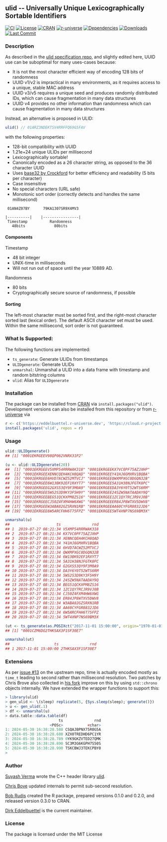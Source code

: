 
## ulid -- Universally Unique Lexicographically Sortable Identifiers

[![CI](https://github.com/eddelbuettel/ulid/actions/workflows/ci.yaml/badge.svg)](https://github.com/eddelbuettel/ulid/actions/workflows/ci.yaml)
[![License](https://img.shields.io/badge/License-MIT-blue.svg)](https://opensource.org/license/mit)
[![CRAN](https://www.r-pkg.org/badges/version/ulid)](https://cran.r-project.org/package=ulid)
[![r-universe](https://eddelbuettel.r-universe.dev/badges/ulid)](https://eddelbuettel.r-universe.dev/ulid)
[![Dependencies](https://tinyverse.netlify.app/badge/ulid)](https://cran.r-project.org/package=ulid)
[![Downloads](https://cranlogs.r-pkg.org/badges/ulid?color=brightgreen)](https://www.r-pkg.org:443/pkg/ulid)
[![Last Commit](https://img.shields.io/github/last-commit/eddelbuettel/ulid)](https://github.com/eddelbuettel/ulid)


### Description

As described in the [ulid specification repo](https://github.com/ulid/spec),
and slightly edited here, UUID use can be suboptimal for many uses-cases because:

  - It is not the most character efficient way of encoding 128 bits of randomness
  - UUID v1/v2 is impractical in many environments, as it requires access to a unique, stable MAC address
  - UUID v3/v5 requires a unique seed and produces randomly distributed IDs, which can cause fragmentation in many data structures
  - UUID v4 provides no other information than randomness which can cause fragmentation in many data structures

Instead, an alternative is proposed in ULID:

``` javascript
ulid() // 01ARZ3NDEKTSV4RRFFQ69G5FAV
```

with the following properties:

  - 128-bit compatibility with UUID
  - 1.21e+24 unique ULIDs per millisecond
  - Lexicographically sortable\!
  - Canonically encoded as a 26 character string, as opposed to the 36 character UUID
  - Uses [base32 by Crockford](https://www.crockford.com/base32.html) for better efficiency and readability (5 bits per character)
  - Case insensitive
  - No special characters (URL safe)
  - Monotonic sort order (correctly detects and handles the same millisecond)


```
 01AN4Z07BY      79KA1307SR9X4MV3

|----------|    |----------------|
 Timestamp          Randomness
   48bits             80bits
```

#### Components

Timestamp

- 48 bit integer
- UNIX-time in milliseconds
- Will not run out of space until the year 10889 AD.

Randomness

- 80 bits
- Cryptographically secure source of randomness, if possible

#### Sorting

The left-most character must be sorted first, and the right-most
character sorted last (lexical order). The default ASCII character set
must be used. Within the same millisecond, sort order is not guaranteed.

### What Is Supported:

The following functions are implemented:

  - `ts_generate`: Generate ULIDs from timestamps
  - `ULIDgenerate`: Generate ULIDs
  - `unmarshal`: Unmarshal a ULID into a data frame with timestamp and random bitstring columns
  - `ulid`: Alias for `ULIDgenerate`

### Installation

The package can be installed from [CRAN](https://cran.r-project.org) via `install.packages("ulid")`.
Development versions can also be installed from this repository or from
[r-universe](https://eddelbuettel.r-universe.dev/ulid) via

```r
r <- c('https://eddelbuettel.r-universe.dev', 'https://cloud.r-project.org')
install.packages('ulid', repos = r)
```

### Usage

``` r
ulid::ULIDgenerate()
## [1] "0001EKRGEEV98QP062VNRX31P2"

(u <- ulid::ULIDgenerate(20))
##  [1] "0001EKRGEEV5XMP54RRRWAK318" "0001EKRGEEKX7VC0PF75AZJXHP"
##  [3] "0001EKRGEEXENNCQEH4KCH8QAD" "0001EKRGEEY41HJ6GMXRV1BQBA"
##  [5] "0001EKRGEE6HVD7ACWZ52MTVCJ" "0001EKRGEEQWXMPXGC0DGQN32B"
##  [7] "0001EKRGEE6W13BK92EF1RXYT7" "0001EKRGEE5A31H38NJFGTK8PC"
##  [9] "0001EKRGEEG2GXS53QY9F3M0A9" "0001EKRGEEDA3Y6Y0T52WTS6RM"
## [11] "0001EKRGEE5WS2S3D9KY3F5H9Y" "0001EKRGEE24SZW5NATAADAY9Q"
## [13] "0001EKRGEEBEG51QCKXPM8ZS16" "0001EKRGEE1ZC1QY7RCJR9VJ0B"
## [15] "0001EKRGEECJ50Z4FXM4HW6XWG" "0001EKRGEEER84JP8WTXV5DWV8"
## [17] "0001EKRGEEW3ABA82GZSRXN1RB" "0001EKRGEEAA60CYFGR8832JD6"
## [19] "0001EKRGEE6W5ARCFHH6T75FPZ" "0001EKRGEE5WT4XNP7NS69BM3X"

unmarshal(u)
##                     ts              rnd
## 1  2019-07-27 08:21:34 V5XMP54RRRWAK318
## 2  2019-07-27 08:21:34 KX7VC0PF75AZJXHP
## 3  2019-07-27 08:21:34 XENNCQEH4KCH8QAD
## 4  2019-07-27 08:21:34 Y41HJ6GMXRV1BQBA
## 5  2019-07-27 08:21:34 6HVD7ACWZ52MTVCJ
## 6  2019-07-27 08:21:34 QWXMPXGC0DGQN32B
## 7  2019-07-27 08:21:34 6W13BK92EF1RXYT7
## 8  2019-07-27 08:21:34 5A31H38NJFGTK8PC
## 9  2019-07-27 08:21:34 G2GXS53QY9F3M0A9
## 10 2019-07-27 08:21:34 DA3Y6Y0T52WTS6RM
## 11 2019-07-27 08:21:34 5WS2S3D9KY3F5H9Y
## 12 2019-07-27 08:21:34 24SZW5NATAADAY9Q
## 13 2019-07-27 08:21:34 BEG51QCKXPM8ZS16
## 14 2019-07-27 08:21:34 1ZC1QY7RCJR9VJ0B
## 15 2019-07-27 08:21:34 CJ50Z4FXM4HW6XWG
## 16 2019-07-27 08:21:34 ER84JP8WTXV5DWV8
## 17 2019-07-27 08:21:34 W3ABA82GZSRXN1RB
## 18 2019-07-27 08:21:34 AA60CYFGR8832JD6
## 19 2019-07-27 08:21:34 6W5ARCFHH6T75FPZ
## 20 2019-07-27 08:21:34 5WT4XNP7NS69BM3X

(ut <- ts_generate(as.POSIXct("2017-11-01 15:00:00", origin="1970-01-01")))
## [1] "0001CZM6DG2THKSAX3F1SF30E7"

unmarshal(ut)
##                    ts              rnd
## 1 2017-11-01 15:00:00 2THKSAX3F1SF30E7
```

### Extensions

As per [issue #13](https://github.com/suyash/ulid/issues/13) on the upstream repo, time is actually
encoded mostly as `time_t` leading to second rather than millisecond resolution. Two patches by
Chris Brove also collected in [his fork](https://github.com/ChrisBove/ulid) improve on this by using
`std::chrono` objects internally.  We have extended the wrapper functions to support this:

```r
> library(ulid)
> gen_ulid <- \(sleep) replicate(5, {Sys.sleep(sleep); generate()})
> u <- gen_ulid(.1)
> df <- unmarshal(u)
> data.table::data.table(df)
                        ts              rnd
                    <POSc>           <char>
1: 2024-05-30 16:38:28.588 CSQAJBPNX75R0G5A
2: 2024-05-30 16:38:28.688 XZX0TREDHD6PC1YR
3: 2024-05-30 16:38:28.789 0YK9GKZVTED27QMK
4: 2024-05-30 16:38:28.890 SC3M3G6KGPH7S50S
5: 2024-05-30 16:38:28.990 TSKCBWJ3TEKCPBY0
>
```

### Author

[Suyash Verma](https://github.com/suyash) wrote the C++ header library
[ulid](https://github.com/suyash/ulid).

[Chris Bove](https://github.com/ChrisBove) updated internals to permit sub-second resolution.

[Bob Rudis](https://rud.is) created the R package, prepared versions 0.1.0 and 0.2.0, and released version 0.3.0 to CRAN.

[Dirk Eddelbuettel](https://dirk.eddelbuettel.com) is the current maintainer.

### License

The package is licensed under the MIT License
